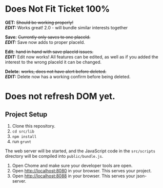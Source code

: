 # Does Not Fit Ticket 100%

**GET:** ~~Should be working properly!~~<br>
**_EDIT:_** Works great! 2.0 - will bundle similar interests together

**Save:** ~~Currently only saves to one placeId.~~<br>
**_EDIT:_** Save now adds to proper placeId.

**Edit:** ~~hand in hand with save placeId issues.~~<br>
**_EDIT:_** Edit now works! All features can be edited, as well as if you added the interest to the wrong placeId it can be changed.

**Delete:** ~~works, does not have alert before deleted.~~<br>
**_EDIT:_** Delete now has a working confirm before being deleted.

# Does not refresh DOM yet.

## Project Setup

1. Clone this repository.
2. `cd src/lib`
3. `npm install`
4. run `grunt`

The web server will be started, and the JavaScript code in the `src/scripts` directory will be compiled into `public/bundle.js`.

1. Open Chome and make sure your developer tools are open.
1. Open [http://localhost:8080](http://localhost:8080) in your browser. This serves your project.
1. Open [http://localhost:8088](http://localhost:8088) in your browser. This serves your json-server.


